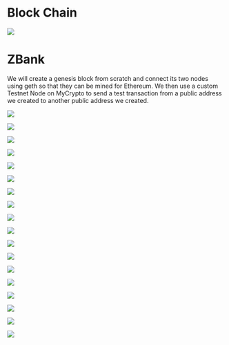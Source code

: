# Block Chain
![](screenshots/blockchain.jpg)

# ZBank
We will create a genesis block from scratch and connect its two nodes using geth so that they can be mined for Ethereum. We then use a custom Testnet Node on MyCrypto to send a test transaction from a public address we created to another public address we created.

![](screenshots/img_001.PNG)

![](screenshots/img_002.PNG)

![](screenshots/img_003.PNG)

![](screenshots/img_004.PNG)

![](screenshots/img_005.PNG)

![](screenshots/img_006.PNG)

![](screenshots/img_007.PNG)

![](screenshots/img_008.PNG)

![](screenshots/img_009a.PNG)

![](screenshots/img_009b.PNG)

![](screenshots/img_009c.PNG)

![](screenshots/img_010a.PNG)

![](screenshots/img_010b.PNG)

![](screenshots/img_011a.PNG)

![](screenshots/img_011b.PNG)

![](screenshots/img_012.PNG)

![](screenshots/img_013a.PNG)

![](screenshots/img_013b.PNG)